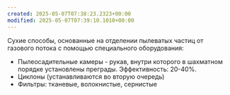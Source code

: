 ```yaml
---
created: 2025-05-07T07:38:23.2323+00:00
modified: 2025-05-07T07:39:10.1010+00:00
---
```

Сухие способы, основанные на отделении пылеватых частиц от газового потока с помощью специального оборудования:
* Пылеосадительные камеры - рукав, внутри которого в шахматном порядке установлены преграды. Эффективность: 20-40%.
* Циклоны (устанавливаются во вторую очередь)
* Фильтры: тканевые, волокнистые, сернистые